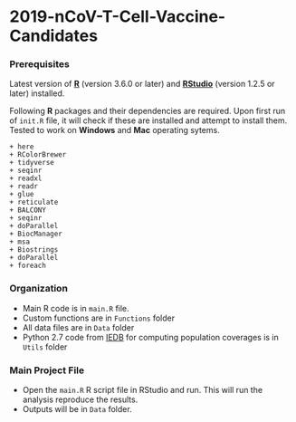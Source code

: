 # 2019-nCoV-T-Cell-Vaccine-Candidates

### Prerequisites

Latest version of [**R**](https://www.r-project.org/) (version 3.6.0 or
later) and [**RStudio**](https://rstudio.com/products/rstudio/download/)
(version 1.2.5 or later) installed.

Following **R** packages and their dependencies are required. Upon first
run of `init.R` file, it will check if these are installed and attempt
to install them. Tested to work on **Windows** and **Mac** operating
sytems.

    + here 
    + RColorBrewer 
    + tidyverse 
    + seqinr
    + readxl 
    + readr 
    + glue 
    + reticulate 
    + BALCONY 
    + seqinr 
    + doParallel
    + BiocManager
    + msa 
    + Biostrings
    + doParallel
    + foreach
        
### Organization

-   Main R code is in `main.R` file.
-   Custom functions are in `Functions` folder 
-   All data files are in `Data` folder 
-   Python 2.7 code from [IEDB](tools.iedb.org/population/download/) for computing population coverages is in `Utils` folder

### Main Project File

- Open the `main.R` R script file in RStudio and run. This will run the analysis reproduce the results.
- Outputs will be in `Data` folder.
    
